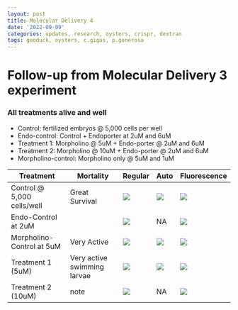```yaml
---
layout: post
title: Molecular Delivery 4
date: '2022-09-09'
categories: updates, research, oysters, crispr, dextran
tags: geoduck, oysters, c.gigas, p.generosa
---
```


# Follow-up from Molecular Delivery 3 experiment 
### All treatments alive and well 

- Control: fertilized embryos @ 5,000 cells per well
- Endo-control: Control + Endoporter at 2uM and 6uM
- Treatment 1: Morpholino @ 5uM + Endo-porter @ 2uM and 6uM 
- Treatment 2: Morpholino @ 10uM + Endo-porter @ 2uM and 6uM 
- Morpholino-control: Morpholino only @ 5uM and 1uM



| Treatment | Mortality | Regular | Auto | Fluorescence | 
|---|---|---|---|---| 
| Control @ 5,000 cells/well | Great Survival | ![](https://github.com/ocattau/ocattau.github.io/blob/master/assets/090822/control_regular.jpg)| ![](https://github.com/ocattau/ocattau.github.io/blob/master/assets/090822/control_blue.jpg)| ![](https://github.com/ocattau/ocattau.github.io/blob/master/assets/090822/control_green.jpg) |
| Endo-Control at 2uM |  |![](https://github.com/ocattau/ocattau.github.io/blob/master/assets/090822/endo-control_reg_2uM.jpg)| NA | ![](https://github.com/ocattau/ocattau.github.io/blob/master/assets/090822/endo-control_green_2uM.jpg)|
| Morpholino-Control at 5uM |Very Active | ![](https://github.com/ocattau/ocattau.github.io/blob/master/assets/090822/morph_control_5uM_reg_washed.jpg)| ![](https://github.com/ocattau/ocattau.github.io/blob/master/assets/090822/morph_control_5uM_auto_washed.jpg)| ![](https://github.com/ocattau/ocattau.github.io/blob/master/assets/090822/morph_control_5uM_green_washed.jpg)|
| Treatment 1 (5uM) | Very active swimming larvae | ![](https://github.com/ocattau/ocattau.github.io/blob/master/assets/090822/morph_6uM_5uM_regular.jpg)| ![](https://github.com/ocattau/ocattau.github.io/blob/master/assets/090822/morph_6uM_5uM_auto.jpg) | ![](https://github.com/ocattau/ocattau.github.io/blob/master/assets/090822/morph_6uM_5uM_green.jpg)| 
| Treatment 2 (10uM) | note | ![](https://github.com/ocattau/ocattau.github.io/blob/master/assets/090822/morph_6uM_10uM_reg.jpg)| NA | ![](https://github.com/ocattau/ocattau.github.io/blob/master/assets/090822/morph_6uM_10uM_green.jpg)|



